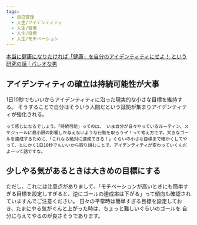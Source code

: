 ```yaml
---
tags:
  - 自己管理
  - 人生/アイデンティティ
  - 人生/習慣
  - 人生/目標
  - 人生/モチベーション
---
```

[本当に健康になりたければ「健康」を自分のアイデンティティにせよ！ という研究の話 | パレオな男](https://yuchrszk.blogspot.com/2024/04/blog-post_12.html)

## アイデンティティの確立は持続可能性が大事

1日10秒でもいいからアイデンティティに沿った現実的な小さな目標を維持する。
そうすることで自分はそういう人間だという証拠が集まりアイデンティティが強化される。

```
って感じになるでしょう。「持続可能」ってのは、 いま自分が日々やっているルーティン、スケジュールに最小限の影響しか与えないような行動を取ろうぜ！って考え方です。大きなゴールを達成するために、「これなら絶対に達成できる！」ぐらいの小さな目標まで細かくしてやって、とにかく1日10秒でもいいから取り組むことで、アイデンティティが変わっていくんだよーって話ですな。
```

## 少しやる気があるときは大きめの目標にする

ただし、これには注意点がありまして、「モチベーションが高いときにも簡単すぎる目標を設定しすぎると、逆にゴールの達成率は下がる」って傾向も確認されていますんでご注意ください。 日々の平常時は簡単すぎる目標を設定しておき、たまにやる気がぐんと上がった時は、ちょっと難しいぐらいのゴールを 自分に与えてやるのが良さそうであります。

